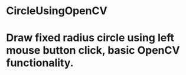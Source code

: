 # CircleUsingOpenCV
# Draw fixed radius circle using left mouse button click, basic OpenCV functionality.
